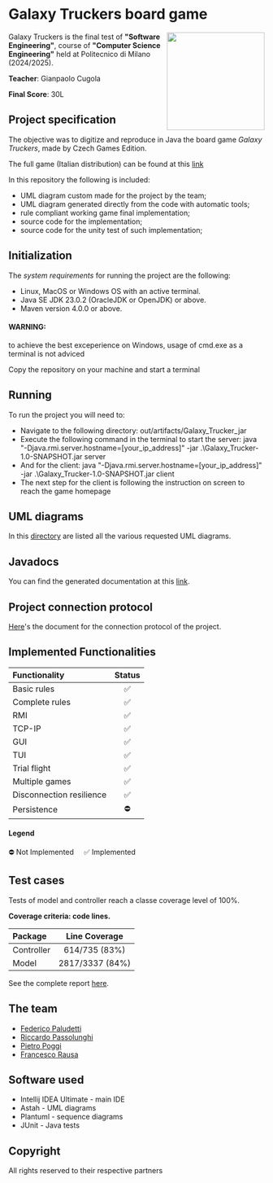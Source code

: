 
# Galaxy Truckers board game




<img src="https://github.com/PietroPoggi/ing-sw-2025-Poggi-Paludetti-Passolunghi-Rausa/blob/quasi_main_3/Galaxy_Trucker/src/main/resources/galaxy-trucker_sx_SITO___optimized_600_600%20(1).jpg" width=192px height=192 px align="right" />









Galaxy Truckers is the final test of **"Software Engineering"**, course of **"Computer Science Engineering"** held at Politecnico di Milano (2024/2025).

**Teacher**: Gianpaolo Cugola

**Final Score**: 30L

## Project specification
The objective was to digitize and reproduce in Java the board game *Galaxy Truckers*, made by Czech Games Edition. 

The full game (Italian distribution) can be found at this [link](https://www.craniocreations.it/prodotto/galaxy-trucker)

In this repository the following is included:
* UML diagram custom made for the project by the team;
* UML diagram generated directly from the code with automatic tools;
* rule compliant working game final implementation;
* source code for the implementation;
* source code for the unity test of such implementation;


<!--

## About the project


| **[Installation][installation-link]**     | **[Compiling][compiling-link]**     |    **[Running][running-link]**       | **[Javadocs][javadocs]** | **[Troubleshooting][troubleshooting-link]**
|-------------------------------------|-------------------------------------|-------------------------------------|-------------------------------------|-------------------------------------|
| [![i1][installation-image]][installation-link] | [![i2][compiling-image]][compiling-link] | [![i4][running-image]][running-link] | [![i3][javadocs-image]][javadocs] | [![i5][troubleshooting-image]][troubleshooting-link]
-->



## Initialization

The *system requirements* for running the project are the following:
* Linux, MacOS or Windows OS with an active terminal.
* Java SE JDK 23.0.2 (OracleJDK or OpenJDK) or above.
* Maven version 4.0.0 or above.

#### WARNING:
to achieve the best exceperience on Windows, usage of cmd.exe as a terminal is not adviced


Copy the repository on your machine and start a terminal




## Running

To run the project you will need to:

* Navigate to the following directory: out/artifacts/Galaxy_Trucker_jar
* Execute the following command in the terminal to start the server: java "-Djava.rmi.server.hostname=[your_ip_address]" -jar .\Galaxy_Trucker-1.0-SNAPSHOT.jar server
* And for the client: java "-Djava.rmi.server.hostname=[your_ip_address]" -jar .\Galaxy_Trucker-1.0-SNAPSHOT.jar client
* The next step for the client is following the instruction on screen to reach the game homepage


## UML diagrams

In this [directory](https://github.com/PietroPoggi/ing-sw-2025-Poggi-Paludetti-Passolunghi-Rausa/tree/main/Galaxy_Trucker/deliverables/UML) are listed all the various requested UML diagrams.


## Javadocs

You can find the generated documentation at this [link](https://github.com/PietroPoggi/ing-sw-2025-Poggi-Paludetti-Passolunghi-Rausa/tree/main/Galaxy_Trucker/deliverables/javadoc).


## Project connection protocol

[Here](https://github.com/PietroPoggi/ing-sw-2025-Poggi-Paludetti-Passolunghi-Rausa/blob/main/Galaxy_Trucker/deliverables/UML/connection%20protocol.pdf)'s the document for the connection protocol of the project. 



## Implemented Functionalities

| Functionality | Status |
|:-----------------------|:------------------------------------:|
| Basic rules | ✅ |
| Complete rules | ✅ |
| RMI |✅ |
| TCP-IP |✅ |
| GUI | ✅ |
| TUI |✅ |
| Trial flight | ✅ |
| Multiple games | ✅|
| Disconnection resilience | ✅|
| Persistence |⛔|

#### Legend
⛔ Not Implemented &nbsp;&nbsp;&nbsp;&nbsp;✅ Implemented


## Test cases
Tests of model and controller reach a classe coverage level of 100%.

**Coverage criteria: code lines.**

| Package | Line Coverage |
|:-----------------------|:------------------------------------:|
| Controller  |614/735 (83%)
| Model | 2817/3337 (84%)


See the complete report [here](https://github.com/PietroPoggi/ing-sw-2025-Poggi-Paludetti-Passolunghi-Rausa/blob/main/Galaxy_Trucker/deliverables/Coverage.png).

## The team

* [Federico Paludetti](https://github.com/PaluFede)
* [Riccardo Passolunghi](https://github.com/passo-polimi)
* [Pietro Poggi](https://github.com/PietroPoggi)
* [Francesco Rausa](https://github.com/Francesco2035)


## Software used

* Intellij IDEA Ultimate - main IDE
* Astah - UML diagrams
* Plantuml - sequence diagrams
* JUnit - Java tests


## Copyright
All rights reserved to their respective partners






